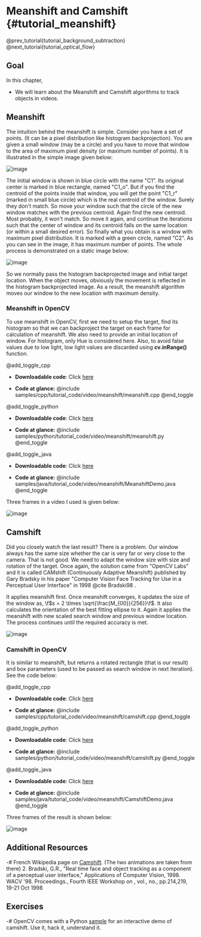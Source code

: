Meanshift and Camshift {#tutorial_meanshift}
======================

@prev_tutorial{tutorial_background_subtraction}
@next_tutorial{tutorial_optical_flow}

Goal
----

In this chapter,

-   We will learn about the Meanshift and Camshift algorithms to track objects in videos.

Meanshift
---------

The intuition behind the meanshift is simple. Consider you have a set of points. (It can be a pixel
distribution like histogram backprojection). You are given a small window (may be a circle) and you
have to move that window to the area of maximum pixel density (or maximum number of points). It is
illustrated in the simple image given below:

![image](images/meanshift_basics.jpg)

The initial window is shown in blue circle with the name "C1". Its original center is marked in blue
rectangle, named "C1_o". But if you find the centroid of the points inside that window, you will
get the point "C1_r" (marked in small blue circle) which is the real centroid of the window. Surely
they don't match. So move your window such that the circle of the new window matches with the previous
centroid. Again find the new centroid. Most probably, it won't match. So move it again, and continue
the iterations such that the center of window and its centroid falls on the same location (or within a
small desired error). So finally what you obtain is a window with maximum pixel distribution. It is
marked with a green circle, named "C2". As you can see in the image, it has maximum number of points. The
whole process is demonstrated on a static image below:

![image](images/meanshift_face.gif)

So we normally pass the histogram backprojected image and initial target location. When the object
moves, obviously the movement is reflected in the histogram backprojected image. As a result, the meanshift
algorithm moves our window to the new location with maximum density.

### Meanshift in OpenCV

To use meanshift in OpenCV, first we need to setup the target, find its histogram so that we can
backproject the target on each frame for calculation of meanshift. We also need to provide an initial
location of window. For histogram, only Hue is considered here. Also, to avoid false values due to
low light, low light values are discarded using **cv.inRange()** function.

@add_toggle_cpp
-   **Downloadable code**: Click
    [here](https://github.com/opencv/opencv/tree/master/samples/cpp/tutorial_code/video/meanshift/meanshift.cpp)

-   **Code at glance:**
    @include samples/cpp/tutorial_code/video/meanshift/meanshift.cpp
@end_toggle

@add_toggle_python
-   **Downloadable code**: Click
    [here](https://github.com/opencv/opencv/tree/master/samples/python/tutorial_code/video/meanshift/meanshift.py)

-   **Code at glance:**
    @include samples/python/tutorial_code/video/meanshift/meanshift.py
@end_toggle

@add_toggle_java
-   **Downloadable code**: Click
    [here](https://github.com/opencv/opencv/tree/master/samples/java/tutorial_code/video/meanshift/MeanshiftDemo.java)

-   **Code at glance:**
    @include  samples/java/tutorial_code/video/meanshift/MeanshiftDemo.java
@end_toggle

Three frames in a video I used is given below:

![image](images/meanshift_result.jpg)

Camshift
--------

Did you closely watch the last result? There is a problem. Our window always has the same size whether
the car is very far or very close to the camera. That is not good. We need to adapt the window
size with size and rotation of the target. Once again, the solution came from "OpenCV Labs" and it
is called CAMshift (Continuously Adaptive Meanshift) published by Gary Bradsky in his paper
"Computer Vision Face Tracking for Use in a Perceptual User Interface" in 1998 @cite Bradski98 .

It applies meanshift first. Once meanshift converges, it updates the size of the window as,
\f$s = 2 \times \sqrt{\frac{M_{00}}{256}}\f$. It also calculates the orientation of the best fitting ellipse
to it. Again it applies the meanshift with new scaled search window and previous window location.
The process continues until the required accuracy is met.

![image](images/camshift_face.gif)

### Camshift in OpenCV

It is similar to meanshift, but returns a rotated rectangle (that is our result) and box
parameters (used to be passed as search window in next iteration). See the code below:

@add_toggle_cpp
-   **Downloadable code**: Click
    [here](https://github.com/opencv/opencv/tree/master/samples/cpp/tutorial_code/video/meanshift/camshift.cpp)

-   **Code at glance:**
    @include samples/cpp/tutorial_code/video/meanshift/camshift.cpp
@end_toggle

@add_toggle_python
-   **Downloadable code**: Click
    [here](https://github.com/opencv/opencv/tree/master/samples/python/tutorial_code/video/meanshift/camshift.py)

-   **Code at glance:**
    @include samples/python/tutorial_code/video/meanshift/camshift.py
@end_toggle

@add_toggle_java
-   **Downloadable code**: Click
    [here](https://github.com/opencv/opencv/tree/master/samples/java/tutorial_code/video/meanshift/CamshiftDemo.java)

-   **Code at glance:**
    @include  samples/java/tutorial_code/video/meanshift/CamshiftDemo.java
@end_toggle

Three frames of the result is shown below:

![image](images/camshift_result.jpg)

Additional Resources
--------------------

-#  French Wikipedia page on [Camshift](http://fr.wikipedia.org/wiki/Camshift). (The two animations
    are taken from there)
2.  Bradski, G.R., "Real time face and object tracking as a component of a perceptual user
    interface," Applications of Computer Vision, 1998. WACV '98. Proceedings., Fourth IEEE Workshop
    on , vol., no., pp.214,219, 19-21 Oct 1998

Exercises
---------

-#  OpenCV comes with a Python [sample](https://github.com/opencv/opencv/blob/master/samples/python/camshift.py) for an interactive demo of camshift. Use it, hack it, understand
    it.
